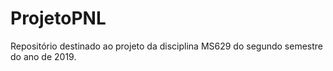 # ProjetoPNL
Repositório destinado ao projeto da disciplina MS629 do segundo semestre do ano de 2019.
